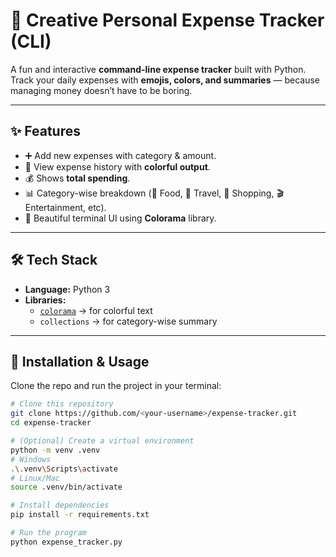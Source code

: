 # 🎯 Creative Personal Expense Tracker (CLI)

A fun and interactive **command-line expense tracker** built with Python.  
Track your daily expenses with **emojis, colors, and summaries** — because managing money doesn’t have to be boring.  

---

## ✨ Features
- ➕ Add new expenses with category & amount.  
- 📜 View expense history with **colorful output**.  
- 💰 Shows **total spending**.  
- 📊 Category-wise breakdown (🍔 Food, 🚗 Travel, 🛒 Shopping, 🎬 Entertainment, etc).  
- 🎨 Beautiful terminal UI using **Colorama** library.  

---

## 🛠️ Tech Stack
- **Language:** Python 3  
- **Libraries:**  
  - [`colorama`](https://pypi.org/project/colorama/) → for colorful text  
  - `collections` → for category-wise summary  

---

## 🚀 Installation & Usage
Clone the repo and run the project in your terminal:

```bash
# Clone this repository
git clone https://github.com/<your-username>/expense-tracker.git
cd expense-tracker

# (Optional) Create a virtual environment
python -m venv .venv
# Windows
.\.venv\Scripts\activate
# Linux/Mac
source .venv/bin/activate

# Install dependencies
pip install -r requirements.txt

# Run the program
python expense_tracker.py
